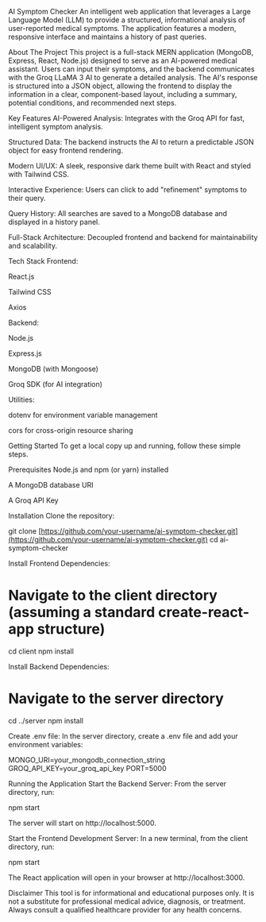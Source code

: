 AI Symptom Checker
An intelligent web application that leverages a Large Language Model (LLM) to provide a structured, informational analysis of user-reported medical symptoms. The application features a modern, responsive interface and maintains a history of past queries.

About The Project
This project is a full-stack MERN application (MongoDB, Express, React, Node.js) designed to serve as an AI-powered medical assistant. Users can input their symptoms, and the backend communicates with the Groq LLaMA 3 AI to generate a detailed analysis. The AI's response is structured into a JSON object, allowing the frontend to display the information in a clear, component-based layout, including a summary, potential conditions, and recommended next steps.

Key Features
AI-Powered Analysis: Integrates with the Groq API for fast, intelligent symptom analysis.

Structured Data: The backend instructs the AI to return a predictable JSON object for easy frontend rendering.

Modern UI/UX: A sleek, responsive dark theme built with React and styled with Tailwind CSS.

Interactive Experience: Users can click to add "refinement" symptoms to their query.

Query History: All searches are saved to a MongoDB database and displayed in a history panel.

Full-Stack Architecture: Decoupled frontend and backend for maintainability and scalability.

Tech Stack
Frontend:

React.js

Tailwind CSS

Axios

Backend:

Node.js

Express.js

MongoDB (with Mongoose)

Groq SDK (for AI integration)

Utilities:

dotenv for environment variable management

cors for cross-origin resource sharing

Getting Started
To get a local copy up and running, follow these simple steps.

Prerequisites
Node.js and npm (or yarn) installed

A MongoDB database URI

A Groq API Key

Installation
Clone the repository:

git clone [https://github.com/your-username/ai-symptom-checker.git](https://github.com/your-username/ai-symptom-checker.git)
cd ai-symptom-checker

Install Frontend Dependencies:

# Navigate to the client directory (assuming a standard create-react-app structure)
cd client
npm install

Install Backend Dependencies:

# Navigate to the server directory
cd ../server
npm install

Create .env file:
In the server directory, create a .env file and add your environment variables:

MONGO_URI=your_mongodb_connection_string
GROQ_API_KEY=your_groq_api_key
PORT=5000

Running the Application
Start the Backend Server:
From the server directory, run:

npm start

The server will start on http://localhost:5000.

Start the Frontend Development Server:
In a new terminal, from the client directory, run:

npm start

The React application will open in your browser at http://localhost:3000.

Disclaimer
This tool is for informational and educational purposes only. It is not a substitute for professional medical advice, diagnosis, or treatment. Always consult a qualified healthcare provider for any health concerns.